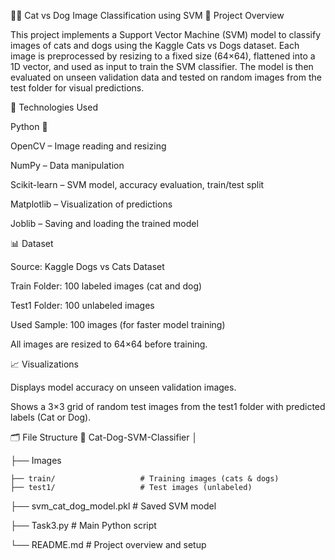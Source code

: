 🐶🐱 Cat vs Dog Image Classification using SVM
📘 Project Overview

This project implements a Support Vector Machine (SVM) model to classify images of cats and dogs using the Kaggle Cats vs Dogs dataset.
Each image is preprocessed by resizing to a fixed size (64×64), flattened into a 1D vector, and used as input to train the SVM classifier.
The model is then evaluated on unseen validation data and tested on random images from the test folder for visual predictions.

🧰 Technologies Used

Python 🐍

OpenCV – Image reading and resizing

NumPy – Data manipulation

Scikit-learn – SVM model, accuracy evaluation, train/test split

Matplotlib – Visualization of predictions

Joblib – Saving and loading the trained model

📊 Dataset

Source: Kaggle Dogs vs Cats Dataset

Train Folder: 100 labeled images (cat and dog)

Test1 Folder: 100 unlabeled images

Used Sample: 100 images (for faster model training)

All images are resized to 64×64 before training.

📈 Visualizations

Displays model accuracy on unseen validation images.

Shows a 3×3 grid of random test images from the test1 folder with predicted labels (Cat or Dog).

🗂️ File Structure
📁 Cat-Dog-SVM-Classifier
│

├── Images
   
    ├── train/                   # Training images (cats & dogs)
    ├── test1/                   # Test images (unlabeled)

├── svm_cat_dog_model.pkl    # Saved SVM model

├── Task3.py           # Main Python script

└── README.md                # Project overview and setup
